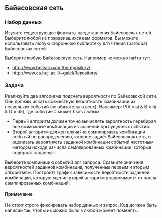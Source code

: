 ## Байесовская сеть
### Набор данных
Изучите существующие форматы представления Байесовских сетей. Выберите любой из понравившихся вам форматов. Вы можете использовать любую стороннюю библиотеку для чтения (разбора) Байесовских сетей.

Выберите любую Байесовскую сеть. Например их можно найти тут:
- http://www.bnlearn.com/bnrepository/
- http://www.cs.huji.ac.il/~galel/Repository/
### Задача
Реализуйте два алгоритма подсчёта вероятности по Байесовской сети. Они должны искать совместную вероятность комбинации из нескольких событий (не обязательно всех). Например:  P(A = ai & B = bj & D = dk), где событие C может быть любым.
- Первый алгоритм должен точно вычислять вероятность перебирая все возможные комбинации из значений пропущенных событий.
- Второй алгоритм должен случайно сэмплировать комбинации событий по распределению, которое задаёт Байесовская сеть, и оценивать вероятность заданной комбинации событий частотным методом исходя из числа сэмплированных комбинации, которые содержат заданную.

Выберите комбинацию событий для запроса. Сравните значения вероятностей заданной комбинации, полученные первым и вторым алгоритмом. Постройте график зависимости вероятности заданной комбинации, которую оценил второй алгоритм в зависимости от числа сэмплированных комбинаций.
#### Примечание
Не стоит строго фиксировать набор данных и запрос. Код должен быть написан так, чтобы их можно было в любой момент поменять.